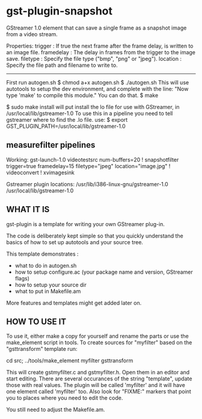 # gst-plugin-snapshot
GStreamer 1.0 element that can save a single frame as a snapshot image from a video stream.

Properties:
  trigger             : If true the next frame after the frame delay, is written to an image file.
  framedelay          : The delay in frames from the trigger to the image save.
  filetype            : Specify the file type ("bmp", "png" or "jpeg").
  location            : Specify the file path and filename to write to.

----------
First run autogen.sh
$ chmod a+x autogen.sh
$ ./autogen.sh
This will use autotools to setup the dev environment, and complete with the line:
"Now type 'make' to compile this module."
You can do that.
$ make

$ sudo make install 
will put install the lo file for use with GStreamer, in /usr/local/lib/gstreamer-1.0
To use this in a pipeline you need to tell gstreamer where to find the .lo file.
use:
$ export GST_PLUGIN_PATH=/usr/local/lib/gstreamer-1.0


measurefilter pipelines
--------------------
Working:
gst-launch-1.0 videotestsrc num-buffers=20 ! snapshotfilter trigger=true framedelay=15 filetype="jpeg" location="image.jpg" ! videoconvert ! xvimagesink

Gstreamer plugin locations:
/usr/lib/i386-linux-gnu/gstreamer-1.0
/usr/local/lib/gstreamer-1.0


WHAT IT IS
----------

gst-plugin is a template for writing your own GStreamer plug-in.

The code is deliberately kept simple so that you quickly understand the basics
of how to set up autotools and your source tree.

This template demonstrates :
- what to do in autogen.sh
- how to setup configure.ac (your package name and version, GStreamer flags)
- how to setup your source dir 
- what to put in Makefile.am

More features and templates might get added later on.

HOW TO USE IT
-------------

To use it, either make a copy for yourself and rename the parts or use the
make_element script in tools. To create sources for "myfilter" based on the
"gsttransform" template run:

cd src;
../tools/make_element myfilter gsttransform

This will create gstmyfilter.c and gstmyfilter.h. Open them in an editor and
start editing. There are several occurances of the string "template", update
those with real values. The plugin will be called 'myfilter' and it will have
one element called 'myfilter' too. Also look for "FIXME:" markers that point you
to places where you need to edit the code.

You still need to adjust the Makefile.am.

